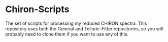 Chiron-Scripts
==============

The set of scripts for processing my reduced CHIRON spectra. This repository uses both the General and Telluric-Fitter repositories, so you will probably need to clone them if you want to use any of this.
